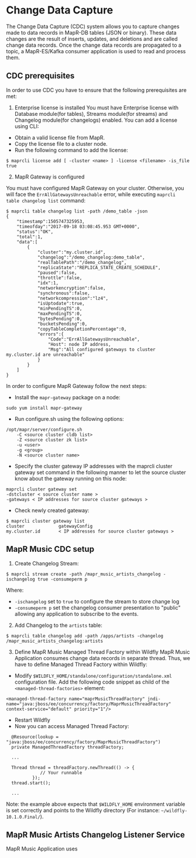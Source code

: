 # Change Data Capture

The Change Data Capture (CDC) system allows you to capture changes made to data records in MapR-DB tables 
(JSON or binary). These data changes are the result of inserts, updates, and deletions and are called change data 
records. Once the change data records are propagated to a topic, a MapR-ES/Kafka consumer application is used to read 
and process them.

## CDC prerequisites

In order to use CDC you have to ensure that the following prerequisites are met:
1. Enterprise license is installed
You must have Enterprise license with Database module(for tables), Streams module(for streams) and Changelog module(for 
changelogs) enabled. You can add a license using CLI:
* Obtain a valid license file from MapR.
* Copy the license file to a cluster node.
* Run the following command to add the license:
```
$ maprcli license add [ -cluster <name> ] -license <filename> -is_file true
```

2. MapR Gateway is configured

You must have configured MapR Gateway on your cluster. Otherwise, you will face the `ErrAllGatewaysUnreachable` error, 
while executing `maprcli table changelog list` command:
```
$ maprcli table changelog list -path /demo_table -json
{
	"timestamp":1505747325953,
	"timeofday":"2017-09-18 03:08:45.953 GMT+0000",
	"status":"OK",
	"total":1,
	"data":[
		{
			"cluster":"my.cluster.id",
			"changelog":"/demo_changelog:demo_table",
			"realTablePath":"/demo_changelog",
			"replicaState":"REPLICA_STATE_CREATE_SCHEDULE",
			"paused":false,
			"throttle":false,
			"idx":1,
			"networkencryption":false,
			"synchronous":false,
			"networkcompression":"lz4",
			"isUptodate":true,
			"minPendingTS":0,
			"maxPendingTS":0,
			"bytesPending":0,
			"bucketsPending":0,
			"copyTableCompletionPercentage":0,
			"errors":{
				"Code":"ErrAllGatewaysUnreachable",
				"Host": node IP address,
				"Msg":"All configured gateways to cluster my.cluster.id are unreachable"
			}
		}
	]
}
```

In order to configure MapR Gateway follow the next steps:
* Install the `mapr-gateway` package on a node:
```
sudo yum install mapr-gateway
```
* Run configure.sh using the following options:
```
/opt/mapr/server/configure.sh 
    -C <source cluster cldb list> 
    -Z <source cluster zk list> 
    -u <user> 
    -g <group> 
    -N <source cluster name>
```

* Specify the cluster gateway IP addresses with the maprcli cluster gateway set command in the following manner to let 
the source cluster know about the gateway running on this node:
```
maprcli cluster gateway set 
-dstcluster < source cluster name > 
-gateways < IP addresses for source cluster gateways >
```

* Check newly created gateway:
```
$ maprcli cluster gateway list
cluster             gatewayConfig  
my.cluster.id       < IP addresses for source cluster gateways >
```

## MapR Music CDC setup

1. Create Changelog Stream:
```
$ maprcli stream create -path /mapr_music_artists_changelog -ischangelog true -consumeperm p
```

Where:
* `-ischangelog` set to `true` to configure the stream to store change log
* `-consumeperm p` set the changelog consumer presentation to "public" allowing any application to subscribe to the events.

2. Add Changelog to the `artists` table:
```
$ maprcli table changelog add -path /apps/artists -changelog /mapr_music_artists_changelog:artists
```

3. Define MapR Music Managed Thread Factory within Wildfly
MapR Music Application consumes change data records in separate thread. Thus, we have to define Managed Thread Factory 
within Wildfly:
* Modify `$WILDFLY_HOME/standalone/configuration/standalone.xml` configuration file. Add the following code snippet as 
child of the `<managed-thread-factories>` element:
```
<managed-thread-factory name="maprMusicThreadFactory" jndi-name="java:jboss/ee/concurrency/factory/MaprMusicThreadFactory" context-service="default" priority="1"/>
```
* Restart Wildfly
* Now you can access Managed Thread Factory:
```
  @Resource(lookup = "java:jboss/ee/concurrency/factory/MaprMusicThreadFactory")
  private ManagedThreadFactory threadFactory;
  
  ...
  
  Thread thread = threadFactory.newThread(() -> {
             // Your runnable
          });
  thread.start();
  
  ...
```

Note: the example above expects that `$WILDFLY_HOME` environment variable is set correctly and points to the Wildfly 
directory (For instance: `~/wildfly-10.1.0.Final/`).
 
## MapR Music Artists Changelog Listener Service

MapR Music Application uses 
